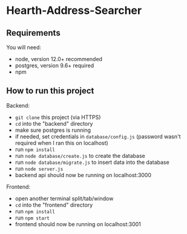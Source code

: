 # Hearth-Address-Searcher

## Requirements
You will need:
- node, version 12.0+ recommended
- postgres, version 9.6+ required
- npm

## How to run this project

Backend:
- `git clone` this project (via HTTPS)
- `cd` into the "backend" directory
- make sure postgres is running
- if needed, set credentials in `database/config.js` (password wasn't required when I ran this on localhost)
- run `npm install`
- run `node database/create.js` to create the database
- run `node database/migrate.js` to insert data into the database
- run `node server.js`
- backend api should now be running on localhost:3000

Frontend:
- open another terminal split/tab/window
- `cd` into the "frontend" directory
- run `npm install`
- run `npm start`
- frontend should now be running on localhost:3001
